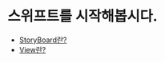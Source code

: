 # 스위프트를 시작해봅시다.

- [StoryBoard란?](https://github.com/JiHoonAHN/TIL/blob/main/%20swift/Start%20Swift/what%20is%20Storyboard.md)
- [View란?](https://github.com/JiHoonAHN/TIL/blob/main/%20swift/Start%20Swift/What%20is%20View.md)
